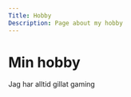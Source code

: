 ```yaml
---
Title: Hobby
Description: Page about my hobby
---
```


Min hobby
==================

Jag har alltid gillat gaming
